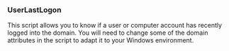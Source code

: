 ### UserLastLogon

This script allows you to know if a user or computer account has recently logged into the domain. 
You will need to change some of the domain attributes in the script to adapt it to your Windows environment. 

